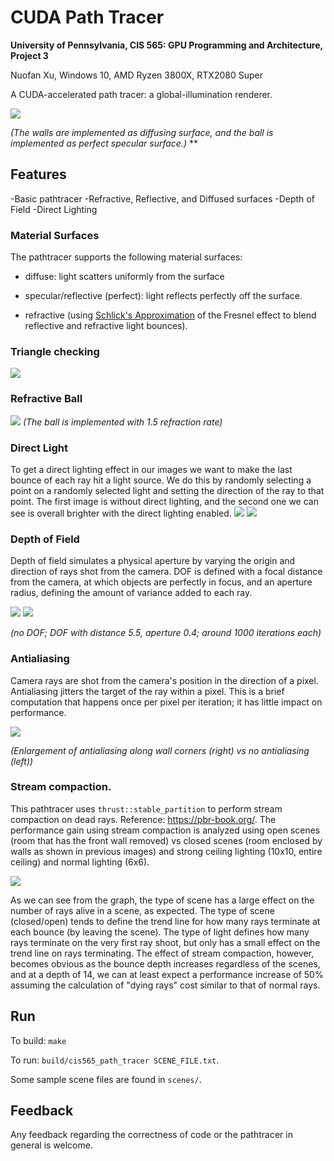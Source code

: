 CUDA Path Tracer
================

**University of Pennsylvania, CIS 565: GPU Programming and Architecture, Project 3**

Nuofan Xu, Windows 10, AMD Ryzen 3800X, RTX2080 Super

A CUDA-accelerated path tracer: a global-illumination renderer.

![](imgs/941.PNG)

*(The walls are implemented as diffusing surface, and the ball is implemented as perfect specular surface.)*
**

## Features
-Basic pathtracer
-Refractive, Reflective, and Diffused surfaces
-Depth of Field
-Direct Lighting

### Material Surfaces

The pathtracer supports the following material surfaces:

* diffuse: light scatters uniformly from the surface
* specular/reflective (perfect): light reflects perfectly off the surface.
* refractive (using [Schlick's Approximation][wiki-schlick] of the Fresnel
  effect to blend reflective and refractive light bounces).

  [wiki-schlick]: https://en.wikipedia.org/wiki/Schlick%27s_approximation

### Triangle checking ###
![](imgs/triang.PNG)

### Refractive Ball ###
![](imgs/refractive.PNG)
*(The ball is implemented with 1.5 refraction rate)*

### Direct Light ### 
To get a direct lighting effect in our images we want to make the last bounce of each ray hit a light source. We do this by randomly selecting a point on a randomly selected light and setting the direction of the ray to that point. The first image is without direct lighting, and the second one we can see is overall brighter with the direct lighting enabled.
![](imgs/direct_light.PNG)
![](imgs/941.PNG)

### Depth of Field

Depth of field simulates a physical aperture by varying the origin and direction
of rays shot from the camera. DOF is defined with a focal distance from the
camera, at which objects are perfectly in focus, and an aperture radius,
defining the amount of variance added to each ray.

![](imgs/blur.PNG)
![](imgs/941.PNG)

*(no DOF; DOF with distance 5.5, aperture 0.4; around 1000 iterations each)*

### Antialiasing

Camera rays are shot from the camera's position in the direction of a pixel.
Antialiasing jitters the target of the ray within a pixel. This is a brief
computation that happens once per pixel per iteration; it has little impact on
performance.

![](imgs/antialiasing.PNG)

*(Enlargement of antialiasing along wall corners (right) vs no antialiasing (left))*


### Stream compaction.

This pathtracer uses `thrust::stable_partition` to perform stream compaction on dead
rays. Reference: https://pbr-book.org/. The performance gain using stream compaction is analyzed using open scenes (room that has the front wall removed) vs closed scenes (room enclosed by walls as shown in previous images) and strong ceiling lighting (10x10, entire ceiling) and normal lighting (6x6).

![](imgs/stream_compact.PNG)

As we can see from the graph, the type of scene has a large effect on the number of rays alive in a scene, as expected. The type of scene (closed/open) tends to define the trend line for how many rays terminate at each bounce (by leaving the scene). The type of light defines how many rays terminate on the very first ray shoot, but only has a small effect on the trend line on rays terminating. The effect of stream compaction, however, becomes obvious as the bounce depth increases regardless of the scenes, and at a depth of 14, we can at least expect a performance increase of 50% assuming the calculation of "dying rays" cost similar to that of normal rays.

## Run

To build: `make`

To run: `build/cis565_path_tracer SCENE_FILE.txt`.

Some sample scene files are found in `scenes/`.

## Feedback

Any feedback regarding the correctness of code or the pathtracer in general is welcome.